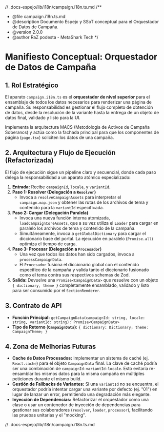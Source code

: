 // .docs-espejo/lib/i18n/campaign.i18n.ts.md
/\*\*

- @file campaign.i18n.ts.md
- @description Documento Espejo y SSoT conceptual para el Orquestador de Datos de Campaña.
- @version 2.0.0
- @author RaZ podesta - MetaShark Tech
  \*/

# Manifiesto Conceptual: Orquestador de Datos de Campaña

## 1. Rol Estratégico

El aparato `campaign.i18n.ts` es el **orquestador de nivel superior** para el ensamblaje de todos los datos necesarios para renderizar una página de campaña. Su responsabilidad es gestionar el flujo completo de obtención de datos, desde la resolución de la variante hasta la entrega de un objeto de datos final, validado y listo para la UI.

Implementa la arquitectura MACS (Metodología de Activos de Campaña Soberanos) y actúa como la fachada principal para que los componentes de página (`page.tsx`) soliciten los datos de una campaña.

## 2. Arquitectura y Flujo de Ejecución (Refactorizada)

El flujo de ejecución sigue un pipeline claro y secuencial, donde cada paso delega la responsabilidad a un aparato atómico especializado:

1.  **Entrada:** Recibe `campaignId`, `locale`, y `variantId`.
2.  **Paso 1: Resolver (Delegación a `Resolver`)**
    - Invoca a `resolveCampaignAssets` para interpretar el `campaign.map.json` y obtener las rutas de los archivos de tema y contenido para la `variantId` especificada.
3.  **Paso 2: Cargar (Delegación Paralela)**
    - Invoca una nueva función interna atomizada, `loadCampaignCoreAssets`, que a su vez utiliza el `Loader` para cargar en paralelo los archivos de tema y contenido de la campaña.
    - Simultáneamente, invoca a `getGlobalDictionary` para cargar el diccionario base del portal. La ejecución en paralelo (`Promise.all`) optimiza el tiempo de carga.
4.  **Paso 3: Procesar (Delegación a `Procesador`)**
    - Una vez que todos los datos han sido cargados, invoca a `processCampaignData`.
    - El `Procesador` fusiona el diccionario global con el contenido específico de la campaña y valida tanto el diccionario fusionado como el tema contra sus respectivos schemas de Zod.
5.  **Salida:** Devuelve una `Promise<CampaignData>` que resuelve con un objeto `{ dictionary, theme }` completamente ensamblado, validado y listo para ser consumido por el `SectionRenderer`.

## 3. Contrato de API

- **Función Principal:** `getCampaignData(campaignId: string, locale: string, variantId: string): Promise<CampaignData>`
- **Tipo de Retorno (`CampaignData`):** `{ dictionary: Dictionary; theme: CampaignTheme; }`

## 4. Zona de Melhorias Futuras

- **Cache de Datos Procesados:** Implementar un sistema de caché (ej. `React.cache`) para el objeto `CampaignData` final. La clave de caché podría ser una combinación de `campaignId-variantId-locale`. Esto evitaría re-ensamblar los mismos datos para la misma campaña en múltiples peticiones durante el mismo build.
- **Gestión de Fallbacks de Variantes:** Si una `variantId` no se encuentra, el orquestador podría intentar cargar una variante por defecto (ej. "01") en lugar de lanzar un error, permitiendo una degradación más elegante.
- **Inyección de Dependencias:** Refactorizar el orquestador como una clase o usar un contenedor de inyección de dependencias para gestionar sus colaboradores (`resolver`, `loader`, `processor`), facilitando las pruebas unitarias y el "mocking".

// .docs-espejo/lib/i18n/campaign.i18n.ts.md
